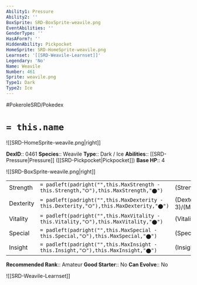 ```yaml
---
Ability1: Pressure
Ability2: ''
BoxSprite: SRD-BoxSprite-weavile.png
EventAbilities: ''
GenderType: ''
HasAForm?: ''
HiddenAbility: Pickpocket
HomeSprite: SRD-HomeSprite-weavile.png
Learnset: '[[SRD-Weavile-Learnset]]'
Legendary: 'No'
Name: Weavile
Number: 461
Sprite: weavile.png
Type1: Dark
Type2: Ice
---
```


#PokeroleSRD/Pokedex

# `= this.name`

![[SRD-HomeSprite-weavile.png|right]]

**DexID**:: 0461
**Species**:: Weavile
**Type**:: Dark / Ice
**Abilities**:: [[SRD-Pressure|Pressure]] ([[SRD-Pickpocket|Pickpocket]])
**Base HP**:: 4

![[SRD-BoxSprite-weavile.png|right]]

|           |                                                                                        |                                          |
| --------- | -------------------------------------------------------------------------------------- | ---------------------------------------- |
| Strength  | `= padleft(padright("",this.MaxStrength - this.Strength,"⭘"),this.MaxStrength,"⬤")`    | (Strength::3)/(MaxStrength::7)   |
| Dexterity | `= padleft(padright("",this.MaxDexterity - this.Dexterity,"⭘"),this.MaxDexterity,"⬤")` | (Dexterity:: 3)/(MaxDexterity::7) |
| Vitality  | `= padleft(padright("",this.MaxVitality - this.Vitality,"⭘"),this.MaxVitality,"⬤")`    | (Vitality::2)/(MaxVitality::4)   |
| Special   | `= padleft(padright("",this.MaxSpecial - this.Special,"⭘"),this.MaxSpecial,"⬤")`       | (Special::2)/(MaxSpecial::4)     |
| Insight   | `= padleft(padright("",this.MaxInsight - this.Insight,"⭘"),this.MaxInsight,"⬤")`       | (Insight::2)/(MaxInsight::5)     |

**Recommended Rank**:: Amateur
**Good Starter**:: No
**Can Evolve**:: No

![[SRD-Weavile-Learnset]]